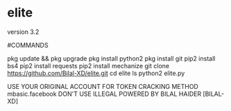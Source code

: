# elite
version 3.2


#COMMANDS

pkg update && pkg upgrade
pkg install python2
pkg install git
pip2 install bs4
pip2 install requests
pip2 install mechanize
git clone https://github.com/Bilal-XD/elite.git
cd elite
ls
python2 elite.py





USE YOUR ORIGINAL ACCOUNT FOR TOKEN
CRACKING METHOD mbasic.facebook
DON'T USE ILLEGAL 
POWERED BY BILAL HAIDER [BILAL-XD]
